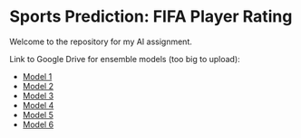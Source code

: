 # Sports Prediction: FIFA Player Rating

Welcome to the repository for my AI assignment.

Link to Google Drive for ensemble models (too big to upload):
- [Model 1](https://drive.google.com/file/d/1--7IjjCt7yJiyIPiJpa1CcZSma1Rihi8/view?usp=sharing)
- [Model 2](https://drive.google.com/file/d/1-6ud1GckO9kA4ub7KvifAebcym-NYTej/view?usp=sharing)
- [Model 3](https://drive.google.com/file/d/1-98vF5c-ZtT1YUob1vHFzoHb3I-PjVvH/view?usp=sharing)
- [Model 4](https://drive.google.com/file/d/1-Q11I0nCvZfWGcHvYAuB9_YPOf3C8DG-/view?usp=sharing)
- [Model 5](https://drive.google.com/file/d/1-T1HtjCGgQmKTc8cCNv-jcW4fgEooS4a/view?usp=sharing)
- [Model 6](https://drive.google.com/file/d/1Ddttp0uUAsOHhMYQSgEorhwQWE_0gQqy/view?usp=sharing)
